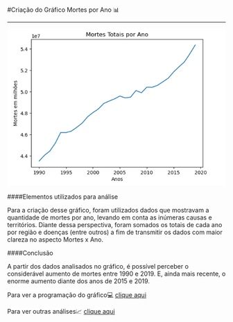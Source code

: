 #Criação do Gráfico Mortes por Ano 📊

----

![](/analise_mortes_por_ano/grafico_de_linha.png)

####Elementos utilizados para análise

Para a criação desse gráfico, foram utilizados dados que mostravam a quantidade de mortes por ano, levando em conta as inúmeras causas e territórios. Diante dessa perspectiva, foram somados os totais de cada ano por região e doenças (entre outros) a fim de transmitir os dados com maior clareza no aspecto Mortes x Ano.

####Conclusão

A partir dos dados analisados no gráfico, é possível perceber o considerável aumento de mortes entre 1990 e 2019. E, ainda mais recente, o enorme aumento diante dos anos de 2015 e 2019.

Para ver a programação do gráfico💻 [clique aqui](../analise_mortes_por_ano/programacao_para_analise.ipynb)

Para ver outras análises📈 [clique aqui](../README.md/)